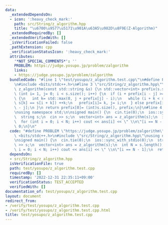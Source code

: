 ```yaml
---
data:
  _extendedDependsOn:
  - icon: ':heavy_check_mark:'
    path: src/String/z_algorithm.hpp
    title: "\u6700\u9577\u5171\u901A\u63A5\u982D\u8F9E(Z-Algorithm)"
  _extendedRequiredBy: []
  _extendedVerifiedWith: []
  _isVerificationFailed: false
  _pathExtension: cpp
  _verificationStatusIcon: ':heavy_check_mark:'
  attributes:
    '*NOT_SPECIAL_COMMENTS*': ''
    PROBLEM: https://judge.yosupo.jp/problem/zalgorithm
    links:
    - https://judge.yosupo.jp/problem/zalgorithm
  bundledCode: "#line 1 \"test/yosupo/z_algorithm.test.cpp\"\n#define PROBLEM \"https://judge.yosupo.jp/problem/zalgorithm\"\
    \n#include <bits/stdc++.h>\n#line 3 \"src/String/z_algorithm.hpp\"\nstd::vector<int>\
    \ z_algorithm(const std::string &s) {\n std::vector<int> prefix(s.size());\n for\
    \ (int i= 1, j= 0; i < s.size(); i++) {\n  if (i + prefix[i - j] >= j + prefix[j])\
    \ {\n   int k= std::max(0, j + prefix[j] - i);\n   while (i + k < s.size() &&\
    \ s[k] == s[i + k]) ++k;\n   prefix[i]= k, j= i;\n  } else prefix[i]= prefix[i\
    \ - j];\n }\n return prefix[0]= (int)s.size(), prefix;\n}\n#line 4 \"test/yosupo/z_algorithm.test.cpp\"\
    \nusing namespace std;\n\nsigned main() {\n  cin.tie(0);\n  ios::sync_with_stdio(0);\n\
    \  string s;\n  cin >> s;\n  vector<int> ans = z_algorithm(s);\n  int N = s.length();\n\
    \  for (int i = 0; i < N; i++) cout << ans[i] << \" \\n\"[i == N - 1];\n  return\
    \ 0;\n}\n"
  code: "#define PROBLEM \"https://judge.yosupo.jp/problem/zalgorithm\"\n#include\
    \ <bits/stdc++.h>\n#include \"src/String/z_algorithm.hpp\"\nusing namespace std;\n\
    \nsigned main() {\n  cin.tie(0);\n  ios::sync_with_stdio(0);\n  string s;\n  cin\
    \ >> s;\n  vector<int> ans = z_algorithm(s);\n  int N = s.length();\n  for (int\
    \ i = 0; i < N; i++) cout << ans[i] << \" \\n\"[i == N - 1];\n  return 0;\n}"
  dependsOn:
  - src/String/z_algorithm.hpp
  isVerificationFile: true
  path: test/yosupo/z_algorithm.test.cpp
  requiredBy: []
  timestamp: '2022-12-31 22:35:11+09:00'
  verificationStatus: TEST_ACCEPTED
  verifiedWith: []
documentation_of: test/yosupo/z_algorithm.test.cpp
layout: document
redirect_from:
- /verify/test/yosupo/z_algorithm.test.cpp
- /verify/test/yosupo/z_algorithm.test.cpp.html
title: test/yosupo/z_algorithm.test.cpp
---
```

